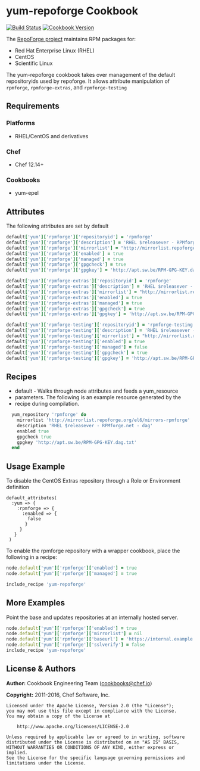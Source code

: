 # yum-repoforge Cookbook

[![Build Status](https://travis-ci.org/chef-cookbooks/yum-repoforge.svg?branch=master)](http://travis-ci.org/chef-cookbooks/yum-repoforge) [![Cookbook Version](https://img.shields.io/cookbook/v/yum-repoforge.svg)](https://supermarket.chef.io/cookbooks/yum-repoforge)

The [RepoForge project](http://repoforge.org/) maintains RPM packages for:

- Red Hat Enterprise Linux (RHEL)
- CentOS
- Scientific Linux

The yum-repoforge cookbook takes over management of the default repositoryids used by repoforge. It allows attribute manipulation of `rpmforge`, `rpmforge-extras`, and `rpmforge-testing`

## Requirements

### Platforms

- RHEL/CentOS and derivatives

### Chef

- Chef 12.14+

### Cookbooks

- yum-epel

## Attributes

The following attributes are set by default

```ruby
default['yum']['rpmforge']['repositoryid'] = 'rpmforge'
default['yum']['rpmforge']['description'] = 'RHEL $releasever - RPMforge.net - dag'
default['yum']['rpmforge']['mirrorlist'] = "http://mirrorlist.repoforge.org/el#{node['platform_version'].to_i}/mirrors-rpmforge"
default['yum']['rpmforge']['enabled'] = true
default['yum']['rpmforge']['managed'] = true
default['yum']['rpmforge']['gpgcheck'] = true
default['yum']['rpmforge']['gpgkey'] = 'http://apt.sw.be/RPM-GPG-KEY.dag.txt'
```

```ruby
default['yum']['rpmforge-extras']['repositoryid'] = 'rpmforge'
default['yum']['rpmforge-extras']['description'] = 'RHEL $releasever - RPMforge.net - extras'
default['yum']['rpmforge-extras']['mirrorlist'] = "http://mirrorlist.repoforge.org/el#{node['platform_version'].to_i}/mirrors-rpmforge-extras"
default['yum']['rpmforge-extras']['enabled'] = true
default['yum']['rpmforge-extras']['managed'] = true
default['yum']['rpmforge-extras']['gpgcheck'] = true
default['yum']['rpmforge-extras']['gpgkey'] = 'http://apt.sw.be/RPM-GPG-KEY.dag.txt'
```

```ruby
default['yum']['rpmforge-testing']['repositoryid'] = 'rpmforge-testing'
default['yum']['rpmforge-testing']['description'] = 'RHEL $releasever - RPMforge.net - testing'
default['yum']['rpmforge-testing']['mirrorlist'] = "http://mirrorlist.repoforge.org/el#{node['platform_version'].to_i}/mirrors-rpmforge-testing"
default['yum']['rpmforge-testing']['enabled'] = true
default['yum']['rpmforge-testing']['managed'] = false
default['yum']['rpmforge-testing']['gpgcheck'] = true
default['yum']['rpmforge-testing']['gpgkey'] = 'http://apt.sw.be/RPM-GPG-KEY.dag.txt'
```

## Recipes

- default - Walks through node attributes and feeds a yum_resource
- parameters. The following is an example resource generated by the
- recipe during compilation.

```ruby
  yum_repository 'rpmforge' do
    mirrorlist 'http://mirrorlist.repoforge.org/el6/mirrors-rpmforge'
    description 'RHEL $releasever - RPMforge.net - dag'
    enabled true
    gpgcheck true
    gpgkey 'http://apt.sw.be/RPM-GPG-KEY.dag.txt'
  end
```

## Usage Example

To disable the CentOS Extras repository through a Role or Environment definition

```
default_attributes(
  :yum => {
    :rpmforge => {
      :enabled => {
        false
       }
     }
   }
 )
```

To enable the rpmforge repository with a wrapper cookbook, place the following in a recipe:

```ruby
node.default['yum']['rpmforge']['enabled'] = true
node.default['yum']['rpmforge']['managed'] = true

include_recipe 'yum-repoforge'
```

## More Examples

Point the base and updates repositories at an internally hosted server.

```ruby
node.default['yum']['rpmforge']['enabled'] = true
node.default['yum']['rpmforge']['mirrorlist'] = nil
node.default['yum']['rpmforge']['baseurl'] = 'https://internal.example.com/centos/6/os/x86_64'
node.default['yum']['rpmforge']['sslverify'] = false
include_recipe 'yum-repoforge'
```

## License & Authors

**Author:** Cookbook Engineering Team ([cookbooks@chef.io](mailto:cookbooks@chef.io))

**Copyright:** 2011-2016, Chef Software, Inc.

```
Licensed under the Apache License, Version 2.0 (the "License");
you may not use this file except in compliance with the License.
You may obtain a copy of the License at

    http://www.apache.org/licenses/LICENSE-2.0

Unless required by applicable law or agreed to in writing, software
distributed under the License is distributed on an "AS IS" BASIS,
WITHOUT WARRANTIES OR CONDITIONS OF ANY KIND, either express or implied.
See the License for the specific language governing permissions and
limitations under the License.
```
